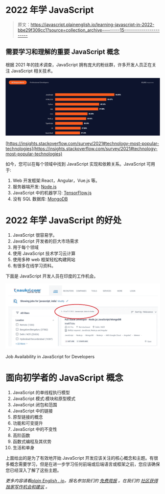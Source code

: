 # 2022 年学 JavaScript

> 原文：<https://javascript.plainenglish.io/learning-javascript-in-2022-bbe29f309cc1?source=collection_archive---------15----------------------->

## 需要学习和理解的重要 JavaScript 概念

根据 2021 年的技术调查，JavaScript 拥有庞大的粉丝群，许多开发人员正在关注 JavaScript 相关技术。

![](img/d6c2816a9bf171fddb05b9e35e97d25d.png)

[https://insights.stackoverflow.com/survey/2021#technology-most-popular-technologies](https://insights.stackoverflow.com/survey/2021#technology-most-popular-technologies)

如今，您可以在每个领域中找到 JavaScript 实现和依赖关系。JavaScript 可用于:

1.  Web 开发框架:React，Angular，Vue.js 等。
2.  服务器端开发: [Node.js](https://nodejs.dev/)
3.  JavaScript 中的机器学习: [TensorFlow.js](https://www.tensorflow.org/js)
4.  没有 SQL 数据库: [MongoDB](https://www.mongodb.com/)

# 2022 年学 JavaScript 的好处

1.  JavaScript 很容易学。
2.  JavaScript 开发者的巨大市场需求
3.  用于每个领域
4.  使用 JavaScript 技术学习云计算
5.  使用多种 web 框架轻松构建网站
6.  有很多在线学习资料。

下面是 JavaScript 开发人员在印度的工作机会。

![](img/24ad23f19daad7250d2df099d62751f2.png)

Job Availability in JavaScript for Developers

# 面向初学者的 JavaScript 概念

1.  JavaScript 的单线程执行模型
2.  JavaScript 模式:模块和原型模式
3.  JavaScript 闭包和范围
4.  JavaScript 中的链接
5.  原型链接的概念
6.  功能和可变提升
7.  JavaScript 中的不变性
8.  高阶函数
9.  函数式编程及其优势
10.  生活和单身

上面给出的是为了有效地开始 JavaScript 开发应该关注的核心概念和主题。有很多概念需要学习，但是在进一步学习任何前端或后端语言或框架之前，您应该确保您已经深入了解了这些主题。

*更多内容请看*[*plain English . io*](http://plainenglish.io/)*。报名参加我们的* [*免费周报*](http://newsletter.plainenglish.io/) *。在我们的* [*社区获得独家写作机会和建议*](https://discord.gg/GtDtUAvyhW) *。*